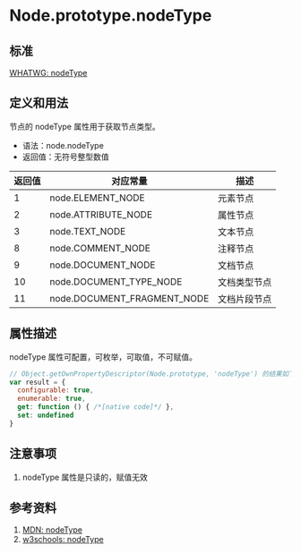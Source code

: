 # Node.prototype.nodeType

## 标准
[WHATWG: nodeType](https://dom.spec.whatwg.org/#dom-node-nodetype)

## 定义和用法
节点的 nodeType 属性用于获取节点类型。

- 语法：node.nodeType
- 返回值：无符号整型数值

返回值 | 对应常量 | 描述
--- | --- | ---
1 | node.ELEMENT_NODE | 元素节点
2 | node.ATTRIBUTE_NODE | 属性节点
3 | node.TEXT_NODE | 文本节点
8 | node.COMMENT_NODE | 注释节点
9 | node.DOCUMENT_NODE | 文档节点
10 | node.DOCUMENT_TYPE_NODE | 文档类型节点
11 | node.DOCUMENT_FRAGMENT_NODE | 文档片段节点

## 属性描述
nodeType 属性可配置，可枚举，可取值，不可赋值。
```javascript
// Object.getOwnPropertyDescriptor(Node.prototype, 'nodeType') 的结果如下：
var result = {
  configurable: true,
  enumerable: true,
  get: function () { /*[native code]*/ },
  set: undefined
}
```

## 注意事项
1. nodeType 属性是只读的，赋值无效

## 参考资料
1. [MDN: nodeType](https://developer.mozilla.org/en-US/docs/Web/API/Node/nodeType)
2. [w3schools: nodeType](http://www.w3schools.com/jsref/prop_node_nodetype.asp)

